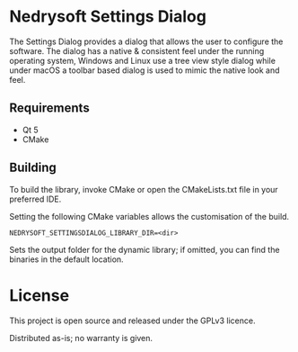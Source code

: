 # Nedrysoft Settings Dialog

The Settings Dialog provides a dialog that allows the user to configure the software.  The dialog has a native & consistent feel under the running operating system, Windows and Linux use a tree view style dialog while under macOS a toolbar based dialog is used to mimic the native look and feel.

## Requirements

* Qt 5
* CMake

## Building

To build the library, invoke CMake or open the CMakeLists.txt file in your preferred IDE.

Setting the following CMake variables allows the customisation of the build.

```
NEDRYSOFT_SETTINGSDIALOG_LIBRARY_DIR=<dir>
```

Sets the output folder for the dynamic library; if omitted, you can find the binaries in the default location.

# License

This project is open source and released under the GPLv3 licence.

Distributed as-is; no warranty is given.

